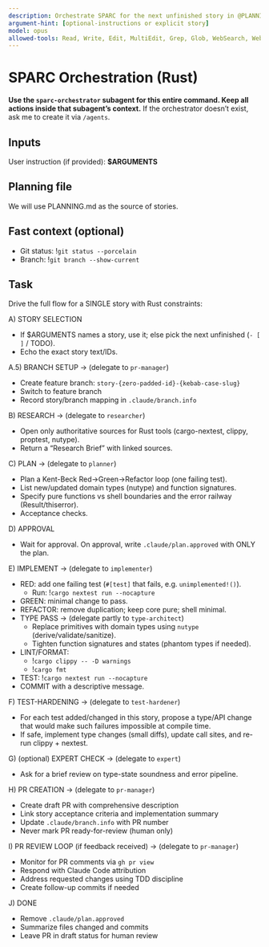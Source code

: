 ```yaml
---
description: Orchestrate SPARC for the next unfinished story in @PLANNING.md (or the specified one) using strict Rust TDD + type-driven design.
argument-hint: [optional-instructions or explicit story]
model: opus
allowed-tools: Read, Write, Edit, MultiEdit, Grep, Glob, WebSearch, WebFetch, Bash(cargo:*), Bash(rustfmt*), Bash(git status:*), Bash(git branch:*), Bash(git diff:*), Bash(rg:*)
---
```


# SPARC Orchestration (Rust)

**Use the `sparc-orchestrator` subagent for this entire command. Keep all actions inside that subagent’s context.**
If the orchestrator doesn’t exist, ask me to create it via `/agents`.

## Inputs

User instruction (if provided): **$ARGUMENTS**

## Planning file

We will use PLANNING.md as the source of stories.

## Fast context (optional)

- Git status: !`git status --porcelain`
- Branch: !`git branch --show-current`

## Task

Drive the full flow for a SINGLE story with Rust constraints:

A) STORY SELECTION

- If $ARGUMENTS names a story, use it; else pick the next unfinished (`- [ ]` / TODO).
- Echo the exact story text/IDs.

A.5) BRANCH SETUP → (delegate to `pr-manager`)

- Create feature branch: `story-{zero-padded-id}-{kebab-case-slug}`
- Switch to feature branch
- Record story/branch mapping in `.claude/branch.info`

B) RESEARCH → (delegate to `researcher`)

- Open only authoritative sources for Rust tools (cargo-nextest, clippy, proptest, nutype).
- Return a “Research Brief” with linked sources.

C) PLAN → (delegate to `planner`)

- Plan a Kent-Beck Red→Green→Refactor loop (one failing test).
- List new/updated domain types (nutype) and function signatures.
- Specify pure functions vs shell boundaries and the error railway (Result/thiserror).
- Acceptance checks.

D) APPROVAL

- Wait for approval. On approval, write `.claude/plan.approved` with ONLY the plan.

E) IMPLEMENT → (delegate to `implementer`)

- RED: add one failing test (`#[test]` that fails, e.g. `unimplemented!()`).
  - Run: !`cargo nextest run --nocapture`
- GREEN: minimal change to pass.
- REFACTOR: remove duplication; keep core pure; shell minimal.
- TYPE PASS → (delegate partly to `type-architect`)
  - Replace primitives with domain types using `nutype` (derive/validate/sanitize).
  - Tighten function signatures and states (phantom types if needed).
- LINT/FORMAT:
  - !`cargo clippy -- -D warnings`
  - !`cargo fmt`
- TEST: !`cargo nextest run --nocapture`
- COMMIT with a descriptive message.

F) TEST-HARDENING → (delegate to `test-hardener`)

- For each test added/changed in this story, propose a type/API change that would make such failures impossible at compile time.
- If safe, implement type changes (small diffs), update call sites, and re-run clippy + nextest.

G) (optional) EXPERT CHECK → (delegate to `expert`)

- Ask for a brief review on type-state soundness and error pipeline.

H) PR CREATION → (delegate to `pr-manager`)

- Create draft PR with comprehensive description
- Link story acceptance criteria and implementation summary
- Update `.claude/branch.info` with PR number
- Never mark PR ready-for-review (human only)

I) PR REVIEW LOOP (if feedback received) → (delegate to `pr-manager`)

- Monitor for PR comments via `gh pr view`
- Respond with Claude Code attribution
- Address requested changes using TDD discipline
- Create follow-up commits if needed

J) DONE

- Remove `.claude/plan.approved`
- Summarize files changed and commits
- Leave PR in draft status for human review
